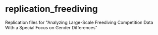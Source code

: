 # replication_freediving
Replication files for "Analyzing Large-Scale Freediving Competition Data With a Special Focus on Gender Differences"
